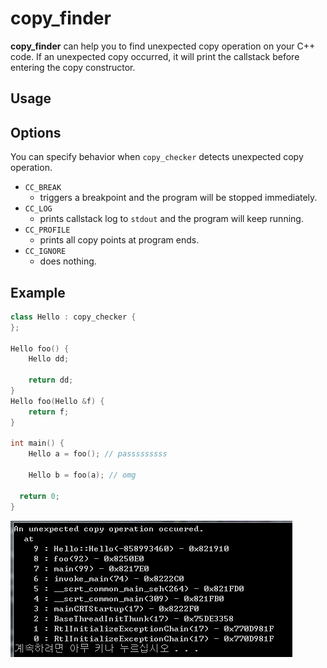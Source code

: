 copy_finder
====

__copy_finder__ can help you to find unexpected copy operation on your C++ code. If an unexpected copy occurred, it will print the callstack before entering the copy constructor.

Usage
----

Options
----
You can specify behavior when `copy_checker` detects unexpected copy operation.
* `CC_BREAK`
  * triggers a breakpoint and the program will be stopped immediately.
* `CC_LOG`
  * prints callstack log to `stdout` and the program will keep running. 
* `CC_PROFILE`
  * prints all copy points at program ends.
* `CC_IGNORE`
  * does nothing.

Example
----
```c++
class Hello : copy_checker {
};

Hello foo() {
	Hello dd;

	return dd;
}
Hello foo(Hello &f) {
	return f;
}

int main() {
	Hello a = foo(); // passsssssss

	Hello b = foo(a); // omg

  return 0;
}
```
![img](img/print_log.png)